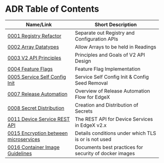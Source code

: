 # ADR Table of Contents

| Name/Link                                                      | Short Description                               |
| -------------------------------------------------------------- | ----------------------------------------------- |
| [0001 Registry Refactor](./adr/0001-Registy-Refactor.md)             | Separate out Registry and Configuration APIs    |
| [0002 Array Datatypes](./adr/device-service/0002-Array-Datatypes.md) | Allow Arrays to be held in Readings             |
| [0003 V2 API Principles](./adr/core/0003-V2-API-Principles.md)       | Principles and Goals of V2 API Design           |
| [0004 Feature Flags](./adr/0004-Feature-Flags.md)                    | Feature Flag Implementation                     |
| [0005 Service Self Config Init](./adr/0005-Service-Self-Config.md)   | Service Self Config Init & Config Seed Removal  |
| [0007 Release Automation](./adr/devops/0007-Release-Automation.md)   | Overview of Release Automation Flow for EdgeX   |
| [0008 Secret Distribution](./adr/security/0008-Secret-Creation-and-Distribution.md)   | Creation and Distribution of Secrets                     |
| [0011 Device Service REST API](./adr/device-service/0011-DeviceService-Rest-API.md)   | The REST API for Device Services in EdgeX v2.x           |
| [0015 Encryption between microservices](./adr/security/0015-in-cluster-tls.md)        | Details conditions under which TLS is or is not used     |
| [0016 Container Image Guidelines](./adr/security/0016-docker-image-guidelines.md)     | Documents best practices for security of docker images   |
